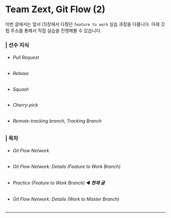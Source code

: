 # Team Zext, Git Flow (2) 

이번 글에서는 앞서 (1)장에서 다뤘던 `feature to work` 실습 과정을 다룹니다. 아래 깃헙 주소를 통해서 직접 실습을 진행해볼 수 있습니다. 

### | 선수 지식 

- ###### Pull Request 

- ###### Rebase

- ###### Squash

- ###### Cherry-pick

- ###### Remote-tracking branch, Tracking Branch

### | 목차

- ###### Git Flow Network 

- ###### Git Flow Network: Details (Feature to Work Branch) 

- ###### Practice (Feature to Work Branch) ◀︎ **현재 글**

- ###### Git Flow Network: Details (Work to Master Branch)

___

